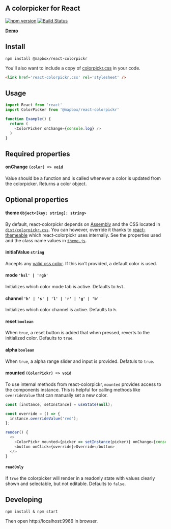 A colorpicker for React
---

[![npm version](http://img.shields.io/npm/v/@mapbox/react-colorpickr.svg)](https://npmjs.org/package/@mapbox/react-colorpickr) [![Build Status](https://travis-ci.com/mapbox/react-colorpickr.svg?branch=publisher-production)](https://travis-ci.com/mapbox/react-colorpickr)

__[Demo](https://labs.mapbox.com/react-colorpickr/)__

## Install

    npm install @mapbox/react-colorpickr

You'll also want to include a copy of [colorpickr.css](https://github.com/mapbox/react-colorpickr/blob/mb-pages/dist/colorpickr.css) in your code.

``` html
<link href='react-colorpickr.css' rel='stylesheet' />
```

## Usage

```js
import React from 'react'
import ColorPicker from '@mapbox/react-colorpickr'

function Example() {
  return (
    <ColorPicker onChange={console.log} />
  )
}
```

## Required properties

#### onChange `(color) => void`

Value should be a function and is called whenever a color is updated from the colorpicker. Returns a color object.

## Optional properties

#### theme `Object<[key: string]: string>`

By default, react-colorpickr depends on [Assembly](https://labs.mapbox.com/assembly/) and the CSS located in [`dist/colorpickr.css`](./example/colorpickr.css). You can however, override it thanks to [react-themeable](https://github.com/markdalgleish/react-themeable) which react-colorpickr uses internally. See the properties used and the class name values in [`theme.js`](./src/theme.js).

#### initialValue `string`

Accepts any [valid css color](https://developer.mozilla.org/en-US/docs/Web/CSS/color_value). If this isn't provided, a default color is used.

#### mode `'hsl' | 'rgb'`

Initializes which color mode tab is active. Defaults to `hsl`.

#### channel `'h' | 's' | 'l' | 'r' | 'g' | 'b'`

Initializes which color channel is active. Defaults to `h`.

#### reset `boolean`

When `true`, a reset button is added that when pressed, reverts to the initialized color. Defaults to `true`.

#### alpha `boolean`

When `true`, a alpha range slider and input is provided. Defatuls to `true`.

#### mounted `(ColorPickr) => void`

To use internal methods from react-colorpickr, `mounted` provides access to the components instance. This is helpful for calling methods like `overrideValue` that can manually set a new color.

```js
const [instance, setInstance] = useState(null);

const override = () => {
  instance.overrideValue('red');
};

render() {
  <>
    <ColorPickr mounted={picker => setInstance(picker)} onChange={console.log} />
    <button onClick={override}>Override</button>
  </>
}
```

#### `readOnly`

If `true` the colorpicker will render in a readonly state with values clearly shown and selectable, but not editable. Defaults to `false`.

## Developing

    npm install & npm start
    
Then open http://localhost:9966 in browser.

